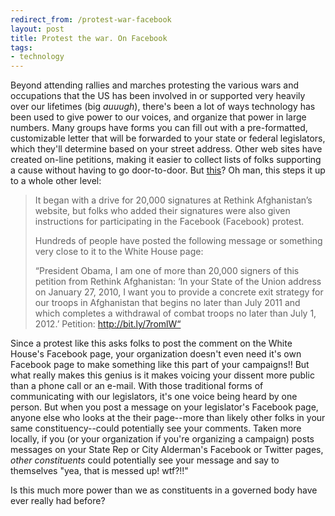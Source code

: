 ```yaml
---
redirect_from: /protest-war-facebook
layout: post
title: Protest the war. On Facebook
tags:
- technology
---
```

Beyond attending rallies and marches protesting the various wars and occupations that the US has been involved in or supported very heavily over our lifetimes (big *auuugh*), there's been a lot of ways technology has been used to give power to our voices, and organize that power in large numbers. Many groups have forms you can fill out with a pre-formatted, customizable letter that will be forwarded to your state or federal legislators, which they'll determine based on your street address. Other web sites have created on-line petitions, making it easier to collect lists of folks supporting a cause without having to go door-to-door. But [this](http://mashable.com/2010/01/27/facebook-war-protest/)? Oh man, this steps it up to a whole other level:

> 
> It began with a drive for 20,000 signatures at Rethink Afghanistan’s website, but folks who added their signatures were also given instructions for participating in the Facebook (Facebook) protest.
> 
> Hundreds of people have posted the following message or something very close to it to the White House page:
> 
> “President Obama, I am one of more than 20,000 signers of this petition from Rethink Afghanistan: ‘In your State of the Union address on January 27, 2010, I want you to provide a concrete exit strategy for our troops in Afghanistan that begins no later than July 2011 and which completes a withdrawal of combat troops no later than July 1, 2012.’ Petition: http://bit.ly/7romlW“
> 

Since a protest like this asks folks to post the comment on the White House's Facebook page, your organization doesn't even need it's own Facebook page to make something like this part of your campaigns!! But what really makes this genius is it makes voicing your dissent more public than a phone call or an e-mail. With those traditional forms of communicating with our legislators, it's one voice being heard by one person. But when you post a message on your legislator's Facebook page, anyone else who looks at the their page--more than likely other folks in your same constituency--could potentially see your comments. Taken more locally, if you (or your organization if you're organizing a campaign) posts messages on your State Rep or City Alderman's Facebook or Twitter pages, _other constituents_ could potentially see your message and say to themselves "yea, that is messed up! wtf?!!" 

Is this much more power than we as constituents in a governed body have ever really had before?

